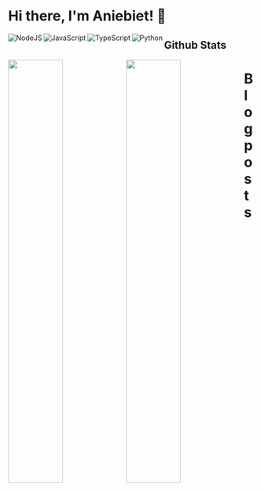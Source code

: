 # Hi there, I'm Aniebiet! 👋

<div>
  <img align="left" alt="NodeJS" src="https://img.shields.io/badge/node.js-%2343853D.svg?style=for-the-badge&logo=node-dot-js&logoColor=white" />
  <img align="left" alt="JavaScript" src="https://img.shields.io/badge/javascript-%23323330.svg?style=for-the-badge&logo=javascript&logoColor=%23F7DF1E" />
  <img align="left" alt="TypeScript" src="https://img.shields.io/badge/typescript-%23007ACC.svg?style=for-the-badge&logo=typescript&logoColor=white" />
  <img align="left" alt="Python" src="https://img.shields.io/badge/python-%2314354C.svg?style=for-the-badge&logo=python&logoColor=white" />
</div>

## Github Stats

<img align="left" width="47%" src="https://github-readme-stats.vercel.app/api?username=aniebietafia&show_icons=true&theme=radical" />

<img align="left" width="47%" src="https://github-readme-stats.vercel.app/api/top-langs/?username=aniebietafia&layout=compact" />

# Blog posts

<!-- BLOG-POST-LIST:START -->
<!-- BLOG-POST-LIST:END -->
